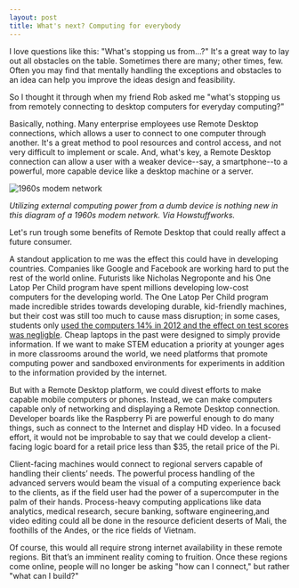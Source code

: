 ```yaml
---
layout: post
title: What's next? Computing for everybody
---
```


I love questions like this: "What's stopping us from...?" It's a great way to lay out all obstacles on the table. Sometimes there are many; other times, few. Often you may find that mentally handling the exceptions and obstacles to an idea can help you improve the ideas design and feasibility.

So I thought it through when my friend Rob asked me "what's stopping us from remotely connecting to desktop computers for everyday computing?"

Basically, nothing. Many enterprise employees use Remote Desktop connections, which allows a user to connect to one computer through another. It's a great method to pool resources and control access, and not very difficult to implement or scale. And, what's key, a Remote Desktop connection can allow a user with a weaker device--say, a smartphone--to a powerful, more capable device like a desktop machine or a server.


![1960s modem network](http://aaronsdevera.com/public/img/post_img/2015-03-15-computing-for-everybody.gif "1960s modem network")

*Utilizing external computing power from a dumb device is nothing new in this diagram of a 1960s modem network. Via Howstuffworks.*


Let's run trough some benefits of Remote Desktop that could really affect a future consumer.

A standout application to me was the effect this could have in developing countries. Companies like Google and Facebook are working hard to put the rest of the world online. Futurists like Nicholas Negroponte and his One Latop Per Child program have spent millions developing low-cost computers for the developing world. The One Latop Per Child program made incredible strides towards developing durable, kid-friendly machines, but their cost was still too much to cause mass disruption; in some cases, students only [used the computers 14% in 2012 and the effect on test scores was negligble](https://en.wikipedia.org/wiki/One_Laptop_per_Child#Regional_responses). Cheap laptops in the past were designed to simply provide information. If we want to make STEM education a priority at younger ages in more classrooms around the world, we need platforms that promote computing power and sandboxed environments for experiments in addition to the information provided by the internet.

But with a Remote Desktop platform, we could divest efforts to make capable mobile computers or phones. Instead, we can make computers capable only of networking and displaying a Remote Desktop connection. Developer boards like the Raspberry Pi are powerful enough to do many things, such as connect to the Internet and display HD video. In a focused effort, it would not be improbable to say that we could develop a client-facing logic board  for a retail price less than $35, the retail price of the Pi.

Client-facing machines would connect to regional servers capable of handling their clients’ needs. The powerful process handling of the advanced servers would beam the visual of a computing experience back to the clients, as if the field user had the power of a supercomputer in the palm of their hands. Process-heavy computing applications like data analytics, medical research, secure banking, software engineering,and video editing could all be done in the resource deficient deserts of Mali, the foothills of the Andes, or the rice fields of Vietnam.

Of course, this would all require strong internet availability in these remote regions. Bit that’s an imminent reality coming to fruition. Once these regions come online, people will no longer be asking "how can I connect," but rather "what can I build?"
